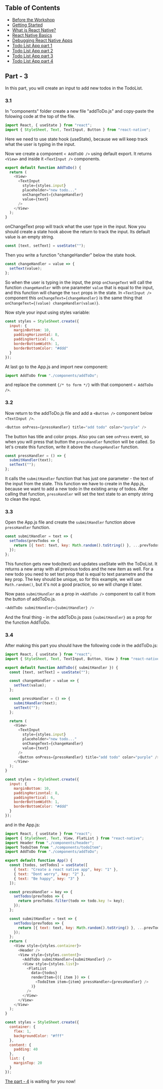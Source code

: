 ## Table of Contents

- [Before the Workshop](../README.md/#Before-the-Workshop)
- [Getting Started](../README.md/#Getting-Started)
- [What is React Native?](../README.md/#What-is-React-Native?)
- [React Native Basics](../README.md//#React-Native-Basics)
- [Debugging React Native Apps](../README.md//#Debugging-React-Native-Apps)
- [Todo List App part 1](Readme.md)
- [Todo List App part 2](Part2.md)
- [Todo List App part 3](Part3.md)
- [Todo List App part 4](Part4.md)
## Part - 3

In this part, you will create an input to add new todos in the TodoList.

### 3.1

In "components" folder create a new file "addToDo.js" and copy-paste the folowing code at the top of the file.

```js
import React, { useState } from "react";
import { StyleSheet, Text, TextInput, Button } from "react-native";
```

Here we need to use state hook {useState}, because we will keep track what the user is typing in the input.

Now we create a component `< AddToDO />` using default export. It returns `<View>` and inside it `<TextInput />` components.

```js
export default function AddToDo() {
  return (
    <View>
      <TextInput
        style={styles.input}
        placeholder="new todo..."
        onChangeText={changeHandler}
        value={text}
      />
    </View>
  );
}
```

onChangeText prop will track what the user type in the input.
Now you should create a state hook above the return to track the input. Its default value is an empty string.

```js
const [text, setText] = useState("");
```

Then you write a function "changeHandler" below the state hook.

```js
const changeHandler = value => {
  setText(value);
};
```

So when the user is typing in the input, the prop `onChangeText` will call the function `changeHandler` with one parameter `value` that is equal to the input, and this function will change the `text` props in the state.
In `<TextInput />` component this `onChangeText={changeHandler}` is the same thing that `onChangeText={(value) changeHandler(value)}`.

Now style your input using styles variable:

```js
const styles = StyleSheet.create({
  input: {
    marginBottom: 10,
    paddingHorizontal: 8,
    paddingVertical: 6,
    borderBottomWidth: 1,
    borderBottomColor: "#ddd"
  }
});
```

At last go to the App.js and import new component:

```js
import AddToDo from "./components/addToDo";
```

and replace the comment `{/* to form */}` with that component `< AddToDo />`.

### 3.2

Now return to the addToDo.js file and add a `<Button />` component below `<TextInput />`.

```js
<Button onPress={pressHandler} title="add todo" color="purple" />
```

The button has title and color props. Also you can see `onPress` event, so when you will press that button the `pressHandler` function will be called. So let's create this function, write it above the `changeHandler` function.

```js
const pressHandler = () => {
  submitHandler(text);
  setText("");
};
```

It calls the `submitHandler` function that has just one parameter - the text of the input from the state. This function we have to create in the App.js, because we want to add a new todo in the existing array of todos. After calling that function, `pressHandler` will set the text state to an empty string to clean the input.

### 3.3

Open the App.js file and create the `submitHandler` function above `pressHandler` function.

```js
const submitHandler = text => {
  setTodos(prevTodos => {
    return [{ text: text, key: Math.random().toString() }, ...prevTodos];
  });
};
```

This function gets new todo(text) and updates useState with the ToDoList. It returns a new array with all previous todos and the new item as well. For a new todo you need to set text prop that is equal to text parametre and the key prop. The key should be unique, so for this example, we will use `Math.random()`, but it's not a good practice, so we will change it later.

Now pass `submitHundler` as a prop in `<AddToDo />` component to call it from the button of addToDo.js.

```js
<AddToDo submitHandler={submitHandler} />
```

And the final thing - in the addToDo.js pass `{submitHandler}` as a prop for the function AddToDo.

### 3.4

After making this part you should have the following code in the addToDo.js:

```js
import React, { useState } from "react";
import { StyleSheet, Text, TextInput, Button, View } from "react-native";

export default function AddToDo({ submitHandler }) {
  const [text, setText] = useState("");

  const changeHandler = value => {
    setText(value);
  };

  const pressHandler = () => {
    submitHandler(text);
    setText("");
  };

  return (
    <View>
      <TextInput
        style={styles.input}
        placeholder="new todo..."
        onChangeText={changeHandler}
        value={text}
      />
      <Button onPress={pressHandler} title="add todo" color="purple" />
    </View>
  );
}

const styles = StyleSheet.create({
  input: {
    marginBottom: 10,
    paddingHorizontal: 8,
    paddingVertical: 6,
    borderBottomWidth: 1,
    borderBottomColor: "#ddd"
  }
});
```

and in the App.js:

```js
import React, { useState } from "react";
import { StyleSheet, Text, View, FlatList } from "react-native";
import Header from "./components/header";
import TodoItem from "./components/todoItem";
import AddToDo from "./components/addToDo";

export default function App() {
  const [todos, setTodos] = useState([
    { text: "Create a react native app", key: "1" },
    { text: "Dont worry", key: "2" },
    { text: "Be happy", key: "3" }
  ]);

  const pressHandler = key => {
    setTodos(prevTodos => {
      return prevTodos.filter(todo => todo.key != key);
    });
  };

  const submitHandler = text => {
    setTodos(prevTodos => {
      return [{ text: text, key: Math.random().toString() }, ...prevTodos];
    });
  };
  return (
    <View style={styles.container}>
      <Header />
      <View style={styles.content}>
        <AddToDo submitHandler={submitHandler} />
        <View style={styles.list}>
          <FlatList
            data={todos}
            renderItem={({ item }) => (
              <TodoItem item={item} pressHandler={pressHandler} />
            )}
          />
        </View>
      </View>
    </View>
  );
}

const styles = StyleSheet.create({
  container: {
    flex: 1,
    backgroundColor: "#fff"
  },
  content: {
    padding: 40
  },
  list: {
    marginTop: 20
  }
});
```

[The part - 4](Part4.md) is waiting for you now!
